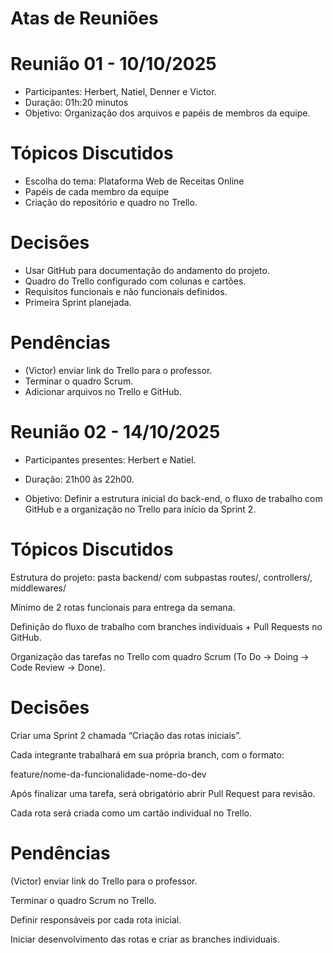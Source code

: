 # Atas de Reuniões #

# Reunião 01 - 10/10/2025
* Participantes: Herbert, Natiel, Denner e Victor.
* Duração: 01h:20 minutos
* Objetivo: Organização dos arquivos e papéis de membros da equipe.

# Tópicos Discutidos
- Escolha do tema: Plataforma Web de Receitas Online
- Papéis de cada membro da equipe
- Criação do repositório e quadro no Trello.

# Decisões
- Usar GitHub para documentação do andamento do projeto.
- Quadro do Trello configurado com colunas e cartões. 
- Requisitos funcionais e não funcionais definidos. 
- Primeira Sprint planejada.

# Pendências
- (Victor) enviar link do Trello para o professor.
- Terminar o quadro Scrum.
- Adicionar arquivos no Trello e GitHub.



# Reunião 02 - 14/10/2025
* Participantes presentes: Herbert e Natiel. 
* Duração: 21h00 às 22h00.

* Objetivo: Definir a estrutura inicial do back-end, o fluxo de trabalho com GitHub e a organização no Trello para início da Sprint 2.


# Tópicos Discutidos
Estrutura do projeto: pasta backend/ com subpastas routes/, controllers/, middlewares/

Mínimo de 2 rotas funcionais para entrega da semana.

Definição do fluxo de trabalho com branches individuais + Pull Requests no GitHub.

Organização das tarefas no Trello com quadro Scrum (To Do → Doing → Code Review → Done).


# Decisões
Criar uma Sprint 2 chamada “Criação das rotas iniciais”.

Cada integrante trabalhará em sua própria branch, com o formato:

feature/nome-da-funcionalidade-nome-do-dev

Após finalizar uma tarefa, será obrigatório abrir Pull Request para revisão.

Cada rota será criada como um cartão individual no Trello.


# Pendências
(Victor) enviar link do Trello para o professor.

Terminar o quadro Scrum no Trello.

Definir responsáveis por cada rota inicial.

Iniciar desenvolvimento das rotas e criar as branches individuais.
